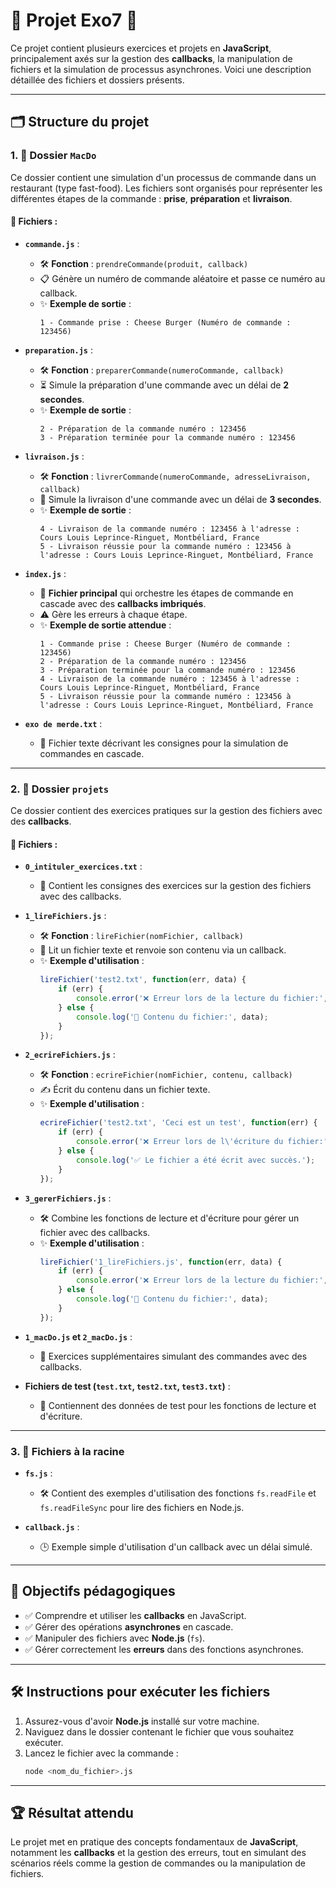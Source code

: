 # 🌟 **Projet Exo7** 🌟

Ce projet contient plusieurs exercices et projets en **JavaScript**, principalement axés sur la gestion des **callbacks**, la manipulation de fichiers et la simulation de processus asynchrones. Voici une description détaillée des fichiers et dossiers présents.

---

## 🗂️ **Structure du projet**

### 1. 📂 **Dossier `MacDo`**
Ce dossier contient une simulation d'un processus de commande dans un restaurant (type fast-food). Les fichiers sont organisés pour représenter les différentes étapes de la commande : **prise**, **préparation** et **livraison**.

#### 📄 **Fichiers :**
- **`commande.js`** :
  - 🛠️ **Fonction** : `prendreCommande(produit, callback)`
  - 📋 Génère un numéro de commande aléatoire et passe ce numéro au callback.
  - ✨ **Exemple de sortie** :
    ```
    1 - Commande prise : Cheese Burger (Numéro de commande : 123456)
    ```

- **`preparation.js`** :
  - 🛠️ **Fonction** : `preparerCommande(numeroCommande, callback)`
  - ⏳ Simule la préparation d'une commande avec un délai de **2 secondes**.
  - ✨ **Exemple de sortie** :
    ```
    2 - Préparation de la commande numéro : 123456
    3 - Préparation terminée pour la commande numéro : 123456
    ```

- **`livraison.js`** :
  - 🛠️ **Fonction** : `livrerCommande(numeroCommande, adresseLivraison, callback)`
  - 🚚 Simule la livraison d'une commande avec un délai de **3 secondes**.
  - ✨ **Exemple de sortie** :
    ```
    4 - Livraison de la commande numéro : 123456 à l'adresse : Cours Louis Leprince-Ringuet, Montbéliard, France
    5 - Livraison réussie pour la commande numéro : 123456 à l'adresse : Cours Louis Leprince-Ringuet, Montbéliard, France
    ```

- **`index.js`** :
  - 🧩 **Fichier principal** qui orchestre les étapes de commande en cascade avec des **callbacks imbriqués**.
  - ⚠️ Gère les erreurs à chaque étape.
  - ✨ **Exemple de sortie attendue** :
    ```
    1 - Commande prise : Cheese Burger (Numéro de commande : 123456)
    2 - Préparation de la commande numéro : 123456
    3 - Préparation terminée pour la commande numéro : 123456
    4 - Livraison de la commande numéro : 123456 à l'adresse : Cours Louis Leprince-Ringuet, Montbéliard, France
    5 - Livraison réussie pour la commande numéro : 123456 à l'adresse : Cours Louis Leprince-Ringuet, Montbéliard, France
    ```

- **`exo de merde.txt`** :
  - 📜 Fichier texte décrivant les consignes pour la simulation de commandes en cascade.

---

### 2. 📂 **Dossier `projets`**
Ce dossier contient des exercices pratiques sur la gestion des fichiers avec des **callbacks**.

#### 📄 **Fichiers :**
- **`0_intituler_exercices.txt`** :
  - 📝 Contient les consignes des exercices sur la gestion des fichiers avec des callbacks.

- **`1_lireFichiers.js`** :
  - 🛠️ **Fonction** : `lireFichier(nomFichier, callback)`
  - 📖 Lit un fichier texte et renvoie son contenu via un callback.
  - ✨ **Exemple d'utilisation** :
    ```javascript
    lireFichier('test2.txt', function(err, data) {
        if (err) {
            console.error('❌ Erreur lors de la lecture du fichier:', err);
        } else {
            console.log('📄 Contenu du fichier:', data);
        }
    });
    ```

- **`2_ecrireFichiers.js`** :
  - 🛠️ **Fonction** : `ecrireFichier(nomFichier, contenu, callback)`
  - ✍️ Écrit du contenu dans un fichier texte.
  - ✨ **Exemple d'utilisation** :
    ```javascript
    ecrireFichier('test2.txt', 'Ceci est un test', function(err) {
        if (err) {
            console.error('❌ Erreur lors de l\'écriture du fichier:', err);
        } else {
            console.log('✅ Le fichier a été écrit avec succès.');
        }
    });
    ```

- **`3_gererFichiers.js`** :
  - 🛠️ Combine les fonctions de lecture et d'écriture pour gérer un fichier avec des callbacks.
  - ✨ **Exemple d'utilisation** :
    ```javascript
    lireFichier('1_lireFichiers.js', function(err, data) {
        if (err) {
            console.error('❌ Erreur lors de la lecture du fichier:', err);
        } else {
            console.log('📄 Contenu du fichier:', data);
        }
    });
    ```

- **`1_macDo.js` et `2_macDo.js`** :
  - 🍔 Exercices supplémentaires simulant des commandes avec des callbacks.

- **Fichiers de test (`test.txt`, `test2.txt`, `test3.txt`)** :
  - 📂 Contiennent des données de test pour les fonctions de lecture et d'écriture.

---

### 3. 📂 **Fichiers à la racine**
- **`fs.js`** :
  - 🛠️ Contient des exemples d'utilisation des fonctions `fs.readFile` et `fs.readFileSync` pour lire des fichiers en Node.js.

- **`callback.js`** :
  - 🕒 Exemple simple d'utilisation d'un callback avec un délai simulé.

---

## 🎯 **Objectifs pédagogiques**
- ✅ Comprendre et utiliser les **callbacks** en JavaScript.
- ✅ Gérer des opérations **asynchrones** en cascade.
- ✅ Manipuler des fichiers avec **Node.js** (`fs`).
- ✅ Gérer correctement les **erreurs** dans des fonctions asynchrones.

---

## 🛠️ **Instructions pour exécuter les fichiers**
1. Assurez-vous d'avoir **Node.js** installé sur votre machine.
2. Naviguez dans le dossier contenant le fichier que vous souhaitez exécuter.
3. Lancez le fichier avec la commande :
   ```bash
   node <nom_du_fichier>.js
   ```

---

## 🏆 **Résultat attendu**
Le projet met en pratique des concepts fondamentaux de **JavaScript**, notamment les **callbacks** et la gestion des erreurs, tout en simulant des scénarios réels comme la gestion de commandes ou la manipulation de fichiers.

